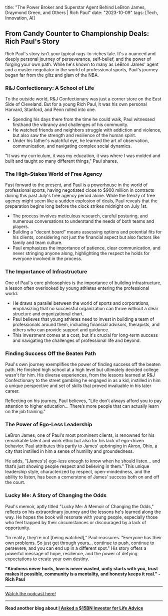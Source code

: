 

title: "The Power Broker and Superstar Agent Behind LeBron James, Draymond Green, and Others | Rich Paul"
date: "2023-10-09"
tags: [Tech, Innovation, AI]


## From Candy Counter to Championship Deals: Rich Paul's Story

Rich Paul's story isn't your typical rags-to-riches tale. It's a nuanced and deeply personal journey of perseverance, self-belief, and the power of forging your own path. While he's known to many as LeBron James' agent and a master negotiator in the world of professional sports, Paul's journey began far from the glitz and glam of the NBA. 

### R&J Confectionary: A School of Life

To the outside world, R&J Confectionary was just a corner store on the East Side of Cleveland. But for a young Rich Paul, it was his own personal Harvard, Stanford, and Penn rolled into one.  

* Spending his days there from the time he could walk, Paul witnessed firsthand the vibrancy and challenges of his community. 
* He watched friends and neighbors struggle with addiction and violence, but also saw the strength and resilience of the human spirit. 
* Under his father's watchful eye, he learned the art of observation, communication, and navigating complex social dynamics. 

"It was my curriculum, it was my education, it was where I was molded and built and taught so many different things," Paul shares. 

### The High-Stakes World of Free Agency

Fast forward to the present, and Paul is a powerhouse in the world of professional sports, having negotiated close to $900 million in contracts during this past July's free agency period alone. While the frenzy of free agency might seem like a sudden explosion of deals, Paul reveals that the preparation begins long before the clock strikes midnight on July 1st.

* The process involves meticulous research, careful posturing, and numerous conversations to understand the needs of both teams and players. 
* Building a "decent board" means assessing options and potential fits for his clients, considering not just the financial aspect but also factors like family and team culture. 
* Paul emphasizes the importance of patience, clear communication, and never stringing anyone along, highlighting the respect he holds for everyone involved in the process.

### The Importance of Infrastructure

One of Paul's core philosophies is the importance of building infrastructure, a lesson often overlooked by young athletes entering the professional world.  

* He draws a parallel between the world of sports and corporations, emphasizing that no successful organization can thrive without a clear structure and organizational chart. 
* Paul believes that young athletes need to invest in building a team of professionals around them, including financial advisors, therapists, and others who can provide support and guidance.
* This investment comes at a cost, but it's crucial for long-term success and navigating the challenges of professional life and beyond. 

### Finding Success Off the Beaten Path

Paul's own journey exemplifies the power of finding success off the beaten path. He finished high school at a high level but ultimately decided college wasn't for him. His diverse experiences, from the lessons learned at R&J Confectionary to the street gambling he engaged in as a kid, instilled in him a unique perspective and set of skills that proved invaluable in his later career.

Reflecting on his journey, Paul believes, "Life don't always afford you to pay attention to higher education... There’s more people that can actually learn on the job training."

### The Power of Ego-Less Leadership

LeBron James, one of Paul's most prominent clients, is renowned for his remarkable talent and work ethic but also for his lack of ego-driven behavior. Paul attributes this partly to James' upbringing in Akron, Ohio, a city that instilled in him a sense of humility and groundedness.

He adds, "[James's] ego-less enough to know when he should listen... and that’s just showing people respect and believing in them." This unique leadership style, characterized by respect, open-mindedness, and the ability to listen, has been a cornerstone of James' success both on and off the court.

### Lucky Me: A Story of Changing the Odds

Paul's memoir, aptly titled "Lucky Me: A Memoir of Changing the Odds," reflects on his extraordinary journey and the lessons he's learned along the way. He hopes the book will resonate with young people, especially those who feel trapped by their circumstances or discouraged by a lack of opportunity. 

"In reality, they’re not [being watched]," Paul reassures. "Everyone has their own problems. So just get through yours... continue to push, continue to persevere, and you can end up in a different spot."  His story offers a powerful message of hope, resilience, and the power of defying expectations to create your own destiny.

**"Kindness never hurts, love is never wasted, unity starts with you, trust makes it possible, community is a mentality, and honesty keeps it real." - Rich Paul**

---

<a href="https://youtube.com/watch?v=t1yWC-HufEA" target="_blank">Watch the podcast here!</a>


---

**Read another blog about [I Asked a $15BN Investor for Life Advice](./20231009-grahamweaver-jayhoovy)**
